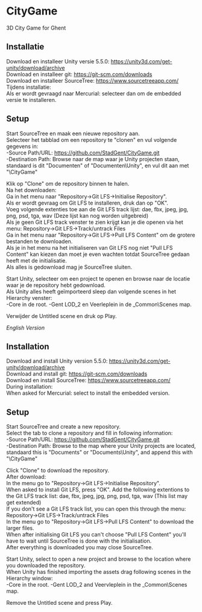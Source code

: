 # CityGame

3D City Game for Ghent

## Installatie

Download en installeer Unity versie 5.5.0: https://unity3d.com/get-unity/download/archive  
Download en installeer git: https://git-scm.com/downloads  
Download en installeer SourceTree: https://www.sourcetreeapp.com/  
Tijdens installatie:  
Als er wordt gevraagd naar Mercurial: selecteer dan om de embedded versie te installeren.

## Setup

Start SourceTree en maak een nieuwe repository aan.  
Selecteer het tabblad om een repository te "clonen" en vul volgende gegevens in:  
-Source Path/URL: https://github.com/StadGent/CityGame.git  
-Destination Path: Browse naar de map waar je Unity projecten staan, standaard is dit "Documenten" of "Documenten\Unity", en vul dit aan met "\CityGame"  

Klik op "Clone" om de repository binnen te halen.  
Na het downloaden:  
Ga in het menu naar "Repository->Git LFS->Initialise Repository".  
Als er wordt gevraag om Git LFS te installeren, druk dan op "OK".  
Voeg volgende extenties toe aan de Git LFS track lijst: dae, fbx, jpeg, jpg, png, psd, tga, wav (Deze lijst kan nog worden uitgebreid)  
Als je geen Git LFS track venster te zien krijgt kan je die openen via het menu: Repository->Git LFS->Track/untrack Files  
Ga in het menu naar "Repository->Git LFS->Pull LFS Content" om de grotere bestanden te downloaden.  
Als je in het menu na het initialiseren van Git LFS nog niet "Pull LFS Content" kan kiezen dan moet je even wachten totdat SourceTree gedaan heeft met de initialisatie.  
Als alles is gedownload mag je SourceTree sluiten.

Start Unity, selecteer om een project te openen en browse naar de locatie waar je de repository hebt gedownload.  
Als Unity alles heeft geïmporteerd sleep dan volgende scenes in het Hierarchy venster:  
-Core in de root.
-Gent LOD_2 en Veerleplein in de _Common\Scenes map.

Verwijder de Untitled scene en druk op Play.

*English Version*
## Installation

Download and install Unity version 5.5.0: https://unity3d.com/get-unity/download/archive  
Download and install git: https://git-scm.com/downloads  
Download en install SourceTree: https://www.sourcetreeapp.com/  
During installation:  
When asked for Mercurial: select to install the embedded version.

## Setup

Start SourceTree and create a new repository.  
Select the tab to clone a repository and fill in following information:  
-Source Path/URL: https://github.com/StadGent/CityGame.git  
-Destination Path: Browse to the map where your Unity projects are located, standaard  this is "Documents" or "Documents\Unity", and append this with "\CityGame"  

Click "Clone" to download the repository.  
After download:  
In the menu go to "Repository->Git LFS->Initialise Repository".  
When asked to install Git LFS, press "OK". Add the following extentions to the Git LFS track list: dae, fbx, jpeg, jpg, png, psd, tga, wav (This list may get extended)  
If you don't see a Git LFS track list, you can open this through the menu: Repository->Git LFS->Track/untrack Files  
In the menu go to "Repository->Git LFS->Pull LFS Content" to download the larger files.  
When after initialising Git LFS you can't choose "Pull LFS Content" you'll have to wait until SourceTree is done with the initialisation.  
After everything is downloaded you may close SourceTree.

Start Unity, select to open a new project and browse to the location where you downloaded the repository.  
When Unity has finished importing the assets drag following scenes in the Hierarchy window:  
-Core in the root.
-Gent LOD_2 and Veervleplein in the _Common\Scenes map.

Remove the Untitled scene and press Play.